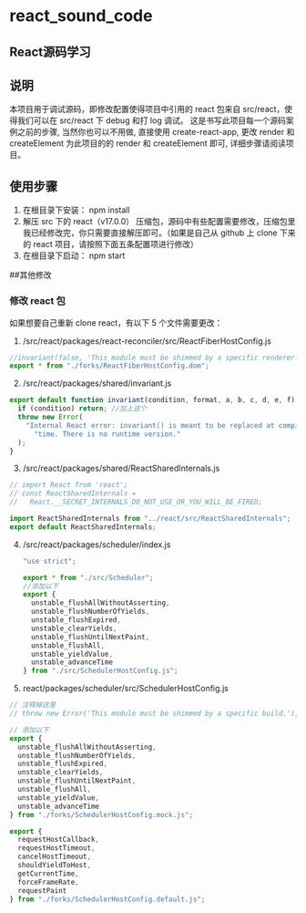 # react_sound_code

## React源码学习

## 说明
本项目用于调试源码，即修改配置使得项目中引用的 react 包来自 src/react，使得我们可以在 src/react 下 debug 和打 log 调试。
这是书写此项目每一个源码案例之前的步骤, 当然你也可以不用做, 直接使用 create-react-app, 更改 render 和 createElement 为此项目的的 render 和 createElement 即可, 详细步骤请阅读项目。

## 使用步骤

1. 在根目录下安装： npm install
2. 解压 src 下的 react（v17.0.0） 压缩包，源码中有些配置需要修改，压缩包里我已经修改完，你只需要直接解压即可。（如果是自己从 github 上 clone 下来的 react 项目，请按照下面五条配置项进行修改）
3. 在根目录下启动： npm start

##其他修改

### 修改 react 包

如果想要自己重新 clone react，有以下 5 个文件需要更改：

1. /src/react/packages/react-reconciler/src/ReactFiberHostConfig.js

```jsx
//invariant(false, 'This module must be shimmed by a specific renderer.'); //sy
export * from "./forks/ReactFiberHostConfig.dom";
```

2. /src/react/packages/shared/invariant.js

```jsx
export default function invariant(condition, format, a, b, c, d, e, f) {
  if (condition) return; //加上这个
  throw new Error(
    "Internal React error: invariant() is meant to be replaced at compile " +
      "time. There is no runtime version."
  );
}
```

3. /src/react/packages/shared/ReactSharedInternals.js

```jsx
// import React from 'react';
// const ReactSharedInternals =
//   React.__SECRET_INTERNALS_DO_NOT_USE_OR_YOU_WILL_BE_FIRED;

import ReactSharedInternals from "../react/src/ReactSharedInternals";
export default ReactSharedInternals;
```

4. /src/react/packages/scheduler/index.js

   ```jsx
   "use strict";

   export * from "./src/Scheduler";
   //添加以下
   export {
     unstable_flushAllWithoutAsserting,
     unstable_flushNumberOfYields,
     unstable_flushExpired,
     unstable_clearYields,
     unstable_flushUntilNextPaint,
     unstable_flushAll,
     unstable_yieldValue,
     unstable_advanceTime
   } from "./src/SchedulerHostConfig.js";
   ```

5. react/packages/scheduler/src/SchedulerHostConfig.js

```js
// 注释掉这里
// throw new Error('This module must be shimmed by a specific build.');

// 添加以下
export {
  unstable_flushAllWithoutAsserting,
  unstable_flushNumberOfYields,
  unstable_flushExpired,
  unstable_clearYields,
  unstable_flushUntilNextPaint,
  unstable_flushAll,
  unstable_yieldValue,
  unstable_advanceTime
} from "./forks/SchedulerHostConfig.mock.js";

export {
  requestHostCallback,
  requestHostTimeout,
  cancelHostTimeout,
  shouldYieldToHost,
  getCurrentTime,
  forceFrameRate,
  requestPaint
} from "./forks/SchedulerHostConfig.default.js";
```
